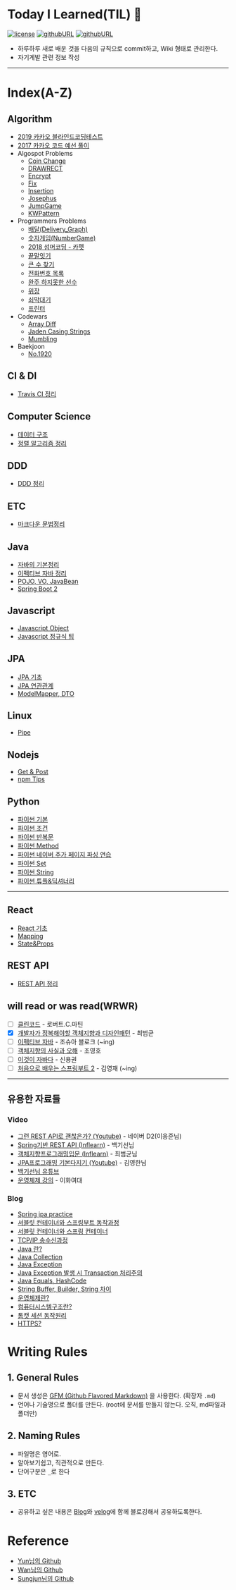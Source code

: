 # Today I Learned(TIL) 📝 
[![license](https://img.shields.io/badge/License-MIT-brightgreen.svg)](./LICENSE)
[![githubURL](https://img.shields.io/badge/Blog-ggomi.github.io-purple.svg)](https://ggomi.github.io)
[![githubURL](https://img.shields.io/badge/Email-dhkdn4042@gmail.com-blue.svg)](mailto:dhkdn4042@gmail.com)

- 하루하루 새로 배운 것을 다음의 규칙으로 commit하고, Wiki 형태로 관리한다.
- 자기계발 관련 정보 작성
---

# Index(A-Z) 

## Algorithm 
- [2019 카카오 블라인드코딩테스트](Algorithm/2019_Kakao_BlindCodingTest.md)
- [2017 카카오 코드 예선 풀이](Algorithm/2017_KakaoCode.md)
- Algospot Problems
  - [Coin Change](Algorithm/Algospot_Coin.md)
  - [DRAWRECT](Algorithm/Algospot_DRAWRECT.md)
  - [Encrypt](Algorithm/Algospot_Encrypt.md)
  - [Fix](Algorithm/Algospot_Fix.md)
  - [Insertion](Algorithm/Algospot_Insertion.md)
  - [Josephus](Algorithm/Algospot_Josephus.md)
  - [JumpGame](Algorithm/Algospot_JUMPGAME.md)
  - [KWPattern](Algorithm/Algospot_KWPattern.md)
- Programmers Problems
  - [배달(Delivery_Graph)](Algorithm/Delivery_Graph.md)
  - [숫자게임(NumberGame)](Algorithm/Number_Game.md)
  - [2018 섬머코딩 - 카펫](Algorithm/2018_Summer_Coding_Carpet.md)
  - [끝말잇기](Algorithm/End_to_End.md)
  - [큰 수 찾기](Algorithm/Programmers_BigNumber.md)
  - [전화번호 목록](Algorithm/Programmers_NumberBook.md)
  - [완주 하지못한 선수](Algorithm/Programmers_NotCompletePerson.md)
  - [위장](Algorithm/Programmers_Camouflage.md)
  - [쇠막대기](Algorithm/Programmers_SteelStick.md)
  - [프린터](Algorithm/Programmers_Printer.md)
- Codewars
  - [Array Diff](Algorithm/Array_diff.md)
  - [Jaden Casing Strings](Algorithm/Jaden_Casing_Strings.md)
  - [Mumbling](Algorithm/Mumbling.md)
- Baekjoon
  - [No.1920](Algorithm/baekjoon_1920.md)
## CI & DI
- [Travis CI 정리](CI&DI/travis_ci.md)

## Computer Science
- [데이터 구조](ComputerScience/Data_Structure.md)
- [정렬 알고리즘 정리](ComputerScience/Sorting_Algorithm.md)

## DDD
- [DDD 정리](Domain_Driven_Design/DDD.md)

## ETC
- [마크다운 문법정리](ETC/markdown_rule.md)

## Java
- [자바의 기본정리](Java/basic_java.md)
- [이펙티브 자바 정리](Java/effective_java.md)
- [POJO, VO, JavaBean](Java/POJO.md)
- [Spring Boot 2](Java/springboot2.md)

## Javascript
- [Javascript Object](Javascript/javascript_Object.md)
- [Javascript 정규식 팁](Javascript/javascript_phonenumber.md)

## JPA
- [JPA 기초](JPA/JPA_Basic.md)
- [JPA 연관관계](JPA/JPA_Relation.md)
- [ModelMapper, DTO](JPA/modelMaper.md)

## Linux
- [Pipe](https://github.com/GGomi/TIL/tree/master/linux/pipe)

## Nodejs
- [Get & Post](nodejs/get_post.md)
- [npm Tips](nodejs/npm_tip.md)

## Python
- [파이썬 기본](Python/py_first.md)
- [파이썬 조건](Python/py_condition.md)
- [파이썬 반복문](Python/py_loop.md)
- [파이썬 Method](Python/py_method.md)
- [파이썬 네이버 주가 페이지 파싱 연습](Python/py_parsing.md)
- [파이썬 Set](Python/py_set.md)
- [파이썬 String](Python/py_string.md)
- [파이썬 튜플&딕셔너리](Python/py_tuple_dictionary.md)
---

## React
- [React 기초](React/react_start.md)
- [Mapping](React/mapping.md)
- [State&Props](React/state&props.md)

## REST API
- [REST API 정리](REST/RESTAPI.md)

## will read or was read(WRWR)
- [ ] [클린코드](http://www.yes24.com/24/goods/11681152?scode=032&OzSrank=1) - 로버트.C.마틴
- [x] [개발자가 정복해야할 객체지향과 디자인패턴](http://www.yes24.com/24/goods/9179120?scode=032&OzSrank=1) - 최범균
- [ ] [이펙티브 자바](http://www.yes24.com/24/goods/65551284?scode=032&OzSrank=1) - 조슈아 블로크 (~ing)
- [ ] [객체지향의 사실과 오해](http://www.yes24.com/24/Goods/18249021?Acode=101) - 조영호
- [ ] [이것이 자바다](http://www.yes24.com/Product/Goods/15651484?Acode=101) - 신용권
- [ ] [처음으로 배우는 스프링부트 2](http://www.yes24.com/Product/Goods/64584833?scode=032&OzSrank=1) - 김영재 (~ing)
---

## 유용한 자료들
### Video
- [그런 REST API로 괜찮은가? (Youtube)](https://youtu.be/RP_f5dMoHFc) - 네이버 D2(이응준님)
- [Spring기반 REST API (Inflearn)](https://www.inflearn.com/course/spring_rest-api/) - 백기선님
- [객체지향프로그래밍입문 (Inflearn)](https://www.inflearn.com/course/%EA%B0%9D%EC%B2%B4-%EC%A7%80%ED%96%A5-%ED%94%84%EB%A1%9C%EA%B7%B8%EB%9E%98%EB%B0%8D-%EC%9E%85%EB%AC%B8/) - 최범균님
- [JPA프로그래밍 기본다지기 (Youtube)](https://youtu.be/WfrSN9Z7MiA) - 김영한님
- [백기선님 유튜브](https://www.youtube.com/user/whiteship2000)
- [운영체제 강의](http://www.kocw.net/home/search/kemView.do?kemId=1046323&ar=pop) - 이화여대

### Blog
- [Spring jpa practice](https://cheese10yun.github.io/spring-jpa-best/)
- [서블릿 컨테이너와 스프링부트 동작과정](https://minwan1.github.io/2018/11/21/2018-11-21-jsp-springboot-%EB%8F%99%EC%9E%91%EA%B3%BC%EC%A0%95/)
- [서블릿 컨테이너와 스프링 컨테이너](https://wan-blog.tistory.com/16)
- [TCP/IP 송수신과정](https://wan-blog.tistory.com/44)
- [Java 란?](https://wan-blog.tistory.com/26)
- [Java Collection](https://wan-blog.tistory.com/34)
- [Java Exception](https://wan-blog.tistory.com/12)
- [Java Exception 발생 시 Transaction 처리주의](https://wan-blog.tistory.com/15)
- [Java Equals, HashCode](https://wan-blog.tistory.com/35)
- [String Buffer, Builder, String 차이](https://wan-blog.tistory.com/29)
- [운영체제란?](https://wan-blog.tistory.com/31)
- [컴퓨터시스템구조란?](https://wan-blog.tistory.com/32)
- [톰캣 세션 동작원리](https://wan-blog.tistory.com/8)
- [HTTPS?](https://wan-blog.tistory.com/47)

# Writing Rules

## 1. General Rules
- 문서 생성은 [GFM (Github Flavored Markdown)](https://help.github.com/articles/github-flavored-markdown/) 을 사용한다. (확장자 `.md`)
- 언어나 기술명으로 폴더를 만든다. (root에 문서를 만들지 않는다. 오직, md파일과 폴더만)

## 2. Naming Rules
- 파일명은 영어로.
- 알아보기쉽고, 직관적으로 만든다.
- 단어구분은 `_`로 한다

## 3. ETC
- 공유하고 싶은 내용은 [Blog](https://ggomi.github.io/)와 [velog](https://velog.io/@essri)에 함께 블로깅해서 공유하도록한다.

# Reference
- [Yun님의 Github](https://github.com/cheese10yun)
- [Wan님의 Github](https://github.com/minwan1)
- [Sungjun님의 Github](https://github.com/gwonsungjun)